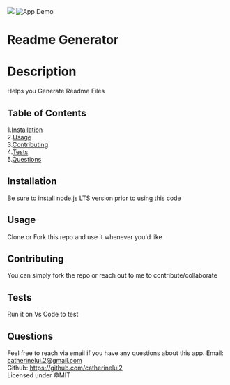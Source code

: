 
  ![](https://img.shields.io/badge/License-MIT-green)
  ![App Demo]()

  # Readme Generator
  # Description
  Helps you Generate Readme Files<br>
  ## Table of Contents<br>
  1.[Installation](#Installation)<br>
  2.[Usage](#usage)<br>
  3.[Contributing](#contributing)<br>
  4.[Tests](#tests)<br>
  5.[Questions](#questions)<br>

  ## Installation
  Be sure to install node.js LTS version prior to using this code
  ## Usage
  Clone or Fork this repo and use it whenever you'd like
  ## Contributing
  You can simply fork the repo or reach out to me to contribute/collaborate
  ## Tests
  Run it on Vs Code to test
  ## Questions
  Feel free to reach via email if you have any questions about this app.
  Email: catherinelui.2@gmail.com<br>
  Github: https://github.com/catherinelui2<br>
  Licensed under ©MIT
  